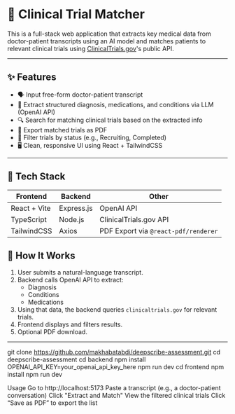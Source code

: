 # 🧠 Clinical Trial Matcher

This is a full-stack web application that extracts key medical data from doctor-patient transcripts using an AI model and matches patients to relevant clinical trials using [ClinicalTrials.gov](https://clinicaltrials.gov/)'s public API.

---

## ✨ Features

- 🗣️ Input free-form doctor-patient transcript
- 🧠 Extract structured diagnosis, medications, and conditions via LLM (OpenAI API)
- 🔍 Search for matching clinical trials based on the extracted info
- 📄 Export matched trials as PDF
- 🎯 Filter trials by status (e.g., Recruiting, Completed)
- 🖥️ Clean, responsive UI using React + TailwindCSS

---

## 🧩 Tech Stack

| Frontend     | Backend      | Other           |
|--------------|--------------|------------------|
| React + Vite | Express.js   | OpenAI API       |
| TypeScript   | Node.js      | ClinicalTrials.gov API |
| TailwindCSS  | Axios        | PDF Export via `@react-pdf/renderer` |


## 🧪 How It Works

1. User submits a natural-language transcript.
2. Backend calls OpenAI API to extract:
   - Diagnosis
   - Conditions
   - Medications
3. Using that data, the backend queries `clinicaltrials.gov` for relevant trials.
4. Frontend displays and filters results.
5. Optional PDF download.

---
git clone https://github.com/makhabatabdi/deepscribe-assessment.git
cd deepscribe-assessment
cd backend
npm install
OPENAI_API_KEY=your_openai_api_key_here
npm run dev
cd frontend
npm install
npm run dev

Usage
Go to http://localhost:5173
Paste a transcript (e.g., a doctor-patient conversation)
Click "Extract and Match"
View the filtered clinical trials
Click “Save as PDF” to export the list




